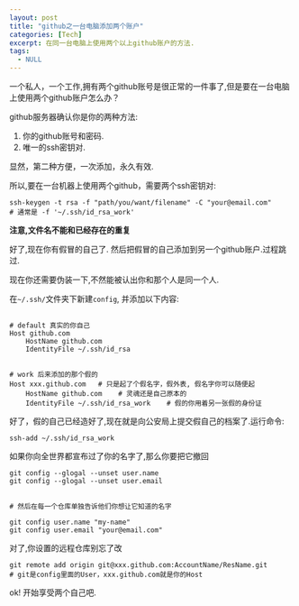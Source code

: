 ```yaml
---
layout: post
title: "github之一台电脑添加两个账户"
categories: [Tech]
excerpt: 在同一台电脑上使用两个以上github账户的方法.
tags:
  - NULL
---
```



一个私人，一个工作,拥有两个github账号是很正常的一件事了,但是要在一台电脑上使用两个github账户怎么办？

github服务器确认你是你的两种方法:
1. 你的github账号和密码.
2. 唯一的ssh密钥对.

显然，第二种方便，一次添加，永久有效.

所以,要在一台机器上使用两个github，需要两个ssh密钥对:

```ssh
ssh-keygen -t rsa -f "path/you/want/filename" -C "your@email.com"
# 通常是 -f '~/.ssh/id_rsa_work'
```

**注意,文件名不能和已经存在的重复**


好了,现在你有假冒的自己了. 然后把假冒的自己添加到另一个github账户.过程跳过.

现在你还需要伪装一下,不然能被认出你和那个人是同一个人.

在`~/.ssh/`文件夹下新建`config`, 并添加以下内容:

```ssh

# default 真实的你自己
Host github.com
    HostName github.com
    IdentityFile ~/.ssh/id_rsa


# work 后来添加的那个假的
Host xxx.github.com   # 只是起了个假名字，假外表, 假名字你可以随便起
    HostName github.com    # 灵魂还是自己原本的
    IdentityFile ~/.ssh/id_rsa_work    # 假的你用着另一张假的身份证
```

好了，假的自己已经造好了,现在就是向公安局上提交假自己的档案了.运行命令:

```shell
ssh-add ~/.ssh/id_rsa_work
```


如果你向全世界都宣布过了你的名字了,那么你要把它撤回

```git
git config --glogal --unset user.name
git config --glogal --unset user.email


# 然后在每一个仓库单独告诉他们你想让它知道的名字

git config user.name "my-name"
git config user.email "your@email.com"
```

对了,你设置的远程仓库别忘了改

```git
git remote add origin git@xxx.github.com:AccountName/ResName.git
# git是config里面的User，xxx.github.com就是你的Host
```

ok! 开始享受两个自己吧.
